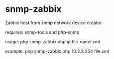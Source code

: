 snmp-zabbix
===========

Zabbix host from snmp network device creator

requires: 
snmp-tools and php-snmp

usage:
php snmp-zabbix.php ip file-name.xml

example:
php snmp-zabbix.php 10.2.3.254 file.xml
